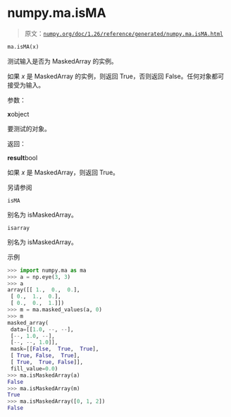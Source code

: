 # numpy.ma.isMA

> 原文：[`numpy.org/doc/1.26/reference/generated/numpy.ma.isMA.html`](https://numpy.org/doc/1.26/reference/generated/numpy.ma.isMA.html)

```py
ma.isMA(x)
```

测试输入是否为 MaskedArray 的实例。

如果 *x* 是 MaskedArray 的实例，则返回 True，否则返回 False。任何对象都可接受为输入。

参数：

**x**object

要测试的对象。

返回：

**result**bool

如果 *x* 是 MaskedArray，则返回 True。

另请参阅

`isMA`

别名为 isMaskedArray。

`isarray`

别名为 isMaskedArray。

示例

```py
>>> import numpy.ma as ma
>>> a = np.eye(3, 3)
>>> a
array([[ 1.,  0.,  0.],
 [ 0.,  1.,  0.],
 [ 0.,  0.,  1.]])
>>> m = ma.masked_values(a, 0)
>>> m
masked_array(
 data=[[1.0, --, --],
 [--, 1.0, --],
 [--, --, 1.0]],
 mask=[[False,  True,  True],
 [ True, False,  True],
 [ True,  True, False]],
 fill_value=0.0)
>>> ma.isMaskedArray(a)
False
>>> ma.isMaskedArray(m)
True
>>> ma.isMaskedArray([0, 1, 2])
False 
```
